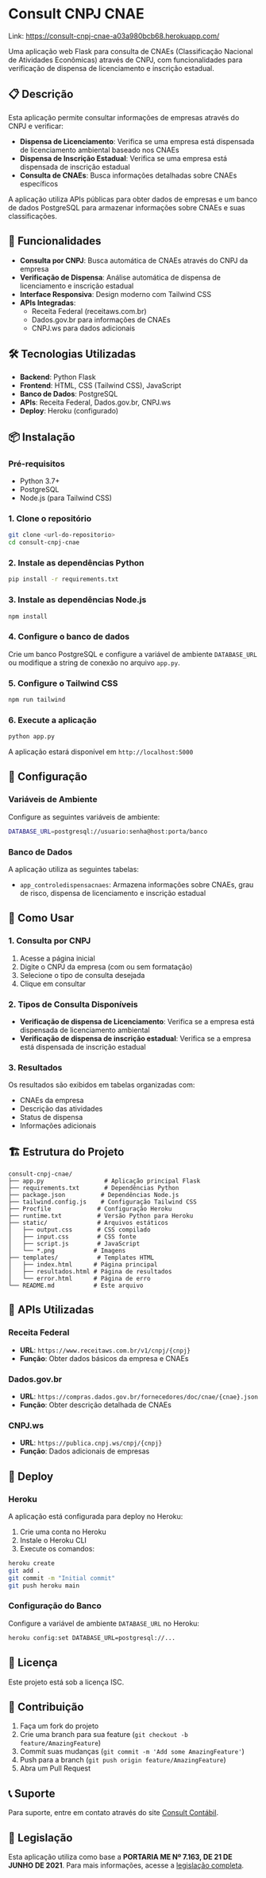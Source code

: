# Consult CNPJ CNAE

Link: https://consult-cnpj-cnae-a03a980bcb68.herokuapp.com/

Uma aplicação web Flask para consulta de CNAEs (Classificação Nacional de Atividades Econômicas) através de CNPJ, com funcionalidades para verificação de dispensa de licenciamento e inscrição estadual.

## 📋 Descrição

Esta aplicação permite consultar informações de empresas através do CNPJ e verificar:

- **Dispensa de Licenciamento**: Verifica se uma empresa está dispensada de licenciamento ambiental baseado nos CNAEs
- **Dispensa de Inscrição Estadual**: Verifica se uma empresa está dispensada de inscrição estadual
- **Consulta de CNAEs**: Busca informações detalhadas sobre CNAEs específicos

A aplicação utiliza APIs públicas para obter dados de empresas e um banco de dados PostgreSQL para armazenar informações sobre CNAEs e suas classificações.

## 🚀 Funcionalidades

- **Consulta por CNPJ**: Busca automática de CNAEs através do CNPJ da empresa
- **Verificação de Dispensa**: Análise automática de dispensa de licenciamento e inscrição estadual
- **Interface Responsiva**: Design moderno com Tailwind CSS
- **APIs Integradas**:
  - Receita Federal (receitaws.com.br)
  - Dados.gov.br para informações de CNAEs
  - CNPJ.ws para dados adicionais

## 🛠️ Tecnologias Utilizadas

- **Backend**: Python Flask
- **Frontend**: HTML, CSS (Tailwind CSS), JavaScript
- **Banco de Dados**: PostgreSQL
- **APIs**: Receita Federal, Dados.gov.br, CNPJ.ws
- **Deploy**: Heroku (configurado)

## 📦 Instalação

### Pré-requisitos

- Python 3.7+
- PostgreSQL
- Node.js (para Tailwind CSS)

### 1. Clone o repositório

```bash
git clone <url-do-repositorio>
cd consult-cnpj-cnae
```

### 2. Instale as dependências Python

```bash
pip install -r requirements.txt
```

### 3. Instale as dependências Node.js

```bash
npm install
```

### 4. Configure o banco de dados

Crie um banco PostgreSQL e configure a variável de ambiente `DATABASE_URL` ou modifique a string de conexão no arquivo `app.py`.

### 5. Configure o Tailwind CSS

```bash
npm run tailwind
```

### 6. Execute a aplicação

```bash
python app.py
```

A aplicação estará disponível em `http://localhost:5000`

## 🔧 Configuração

### Variáveis de Ambiente

Configure as seguintes variáveis de ambiente:

```bash
DATABASE_URL=postgresql://usuario:senha@host:porta/banco
```

### Banco de Dados

A aplicação utiliza as seguintes tabelas:

- `app_controledispensacnaes`: Armazena informações sobre CNAEs, grau de risco, dispensa de licenciamento e inscrição estadual

## 📖 Como Usar

### 1. Consulta por CNPJ

1. Acesse a página inicial
2. Digite o CNPJ da empresa (com ou sem formatação)
3. Selecione o tipo de consulta desejada
4. Clique em consultar

### 2. Tipos de Consulta Disponíveis

- **Verificação de dispensa de Licenciamento**: Verifica se a empresa está dispensada de licenciamento ambiental
- **Verificação de dispensa de inscrição estadual**: Verifica se a empresa está dispensada de inscrição estadual

### 3. Resultados

Os resultados são exibidos em tabelas organizadas com:

- CNAEs da empresa
- Descrição das atividades
- Status de dispensa
- Informações adicionais

## 🏗️ Estrutura do Projeto

```
consult-cnpj-cnae/
├── app.py                 # Aplicação principal Flask
├── requirements.txt       # Dependências Python
├── package.json          # Dependências Node.js
├── tailwind.config.js    # Configuração Tailwind CSS
├── Procfile             # Configuração Heroku
├── runtime.txt          # Versão Python para Heroku
├── static/              # Arquivos estáticos
│   ├── output.css       # CSS compilado
│   ├── input.css        # CSS fonte
│   ├── script.js        # JavaScript
│   └── *.png           # Imagens
├── templates/           # Templates HTML
│   ├── index.html      # Página principal
│   ├── resultados.html # Página de resultados
│   └── error.html      # Página de erro
└── README.md           # Este arquivo
```

## 🔌 APIs Utilizadas

### Receita Federal

- **URL**: `https://www.receitaws.com.br/v1/cnpj/{cnpj}`
- **Função**: Obter dados básicos da empresa e CNAEs

### Dados.gov.br

- **URL**: `https://compras.dados.gov.br/fornecedores/doc/cnae/{cnae}.json`
- **Função**: Obter descrição detalhada de CNAEs

### CNPJ.ws

- **URL**: `https://publica.cnpj.ws/cnpj/{cnpj}`
- **Função**: Dados adicionais de empresas

## 🚀 Deploy

### Heroku

A aplicação está configurada para deploy no Heroku:

1. Crie uma conta no Heroku
2. Instale o Heroku CLI
3. Execute os comandos:

```bash
heroku create
git add .
git commit -m "Initial commit"
git push heroku main
```

### Configuração do Banco

Configure a variável de ambiente `DATABASE_URL` no Heroku:

```bash
heroku config:set DATABASE_URL=postgresql://...
```

## 📝 Licença

Este projeto está sob a licença ISC.

## 🤝 Contribuição

1. Faça um fork do projeto
2. Crie uma branch para sua feature (`git checkout -b feature/AmazingFeature`)
3. Commit suas mudanças (`git commit -m 'Add some AmazingFeature'`)
4. Push para a branch (`git push origin feature/AmazingFeature`)
5. Abra um Pull Request

## 📞 Suporte

Para suporte, entre em contato através do site [Consult Contábil](https://consultcontabil.com/).

## 📄 Legislação

Esta aplicação utiliza como base a **PORTARIA ME Nº 7.163, DE 21 DE JUNHO DE 2021**. Para mais informações, acesse a [legislação completa](https://www.in.gov.br/en/web/dou/-/portaria-me-n-7.163-de-21-de-junho-de-2021-327649097).
